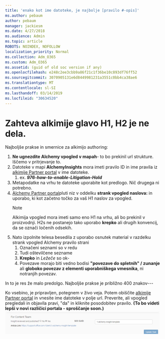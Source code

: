 ```yaml
---
title: 'enako kot ime datoteke, je najbolje [pravilo #-opis]'
ms.author: pebaum
author: pebaum
manager: jackiesm
ms.date: 4/27/2018
ms.audience: Admin
ms.topic: article
ROBOTS: NOINDEX, NOFOLLOW
localization_priority: Normal
ms.collection: Adm_O365
ms.custom: Adm_O365
ms.assetid: (guid of old soc version if any)
ms.openlocfilehash: e248c2ee3cbb9a86f21c1f36be10c893df76ff52
ms.sourcegitcommit: 3070905131e6d8449981231a3551c0bb4ca38ae6
ms.translationtype: MT
ms.contentlocale: sl-SI
ms.lasthandoff: 03/14/2019
ms.locfileid: "30634520"
---
```

# <a name="required-alchemy-header-h1-h2s-dont-work"></a>Zahteva alkimije glavo H1, H2 je ne dela.
Najboljše prakse in smernice za alkimijo authoring:

1. **Ne ugnezdite Alchemy vpogled v mapah**- to bo prekinil url strukture. Iščemo v pritrjevanje to.
1. Datoteke v mapi **AlchemyInsights** mora imeti pravilo ID in ime pravila iz [alkimije Partner portal](https://alchemyportal.azurewebsites.net) v ime datoteke.
    1. ex. ***976-how-to-enable-Litigation-Hold***
1. Metapodatke na vrhu te datoteke uporabite kot predlogo. Nič drugega ni potrebno.
1. [Alchemy Partner portal](https://alchemyportal.azurewebsites.net)pluti niz v oddelku **strank vpogled naslova:** in uporabo, ki kot začetno točko za vaš H1 naslov za vpogled. 
    > [!NOTE]
    > Alkimija vpogled mora imeti samo eno H1 na vrhu, ali bo prekinil v proizvodnji. H2s ne postanejo tako uporabo **krepko** ali drugih konvencij, da se označi ločenih odsekih.
1. Nato izpolnite telesa besedila z uporabo osnutek material v razdelku strank vpogled Alchemy pravilo strani
    1. Označeni seznami so v redu
    1. Tudi oštevilčene sezname
    1. **Krepko** in *Ležeče* so ok-
    1. Povezave morajo biti vedno bodisi **"povezave do spletnih" / zunanje** ali **globoko povezav z elementi uporabniškega vmesnika**, ni notranjih povezav.

In to je res že malo predolgo. Najboljše prakse je približno 400 znakov---

Ko vsebino, je pripravljen, potegnem v živo veja. Potem obiščite [alkimije Partner portal](https://alchemyportal.azurewebsites.net) in vnesite ime datoteke v polje url. Preverite, ali vpogled pregledali in objavila pravi, "da" in kliknite posodobitev pravilo. **(To bo videti lepši v novi različici portala - sproščanje soon.)** 
 ![url polje](media/for-content-team.PNG)

